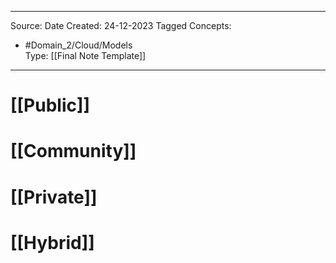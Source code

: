 - - -
Source:
Date Created:  24-12-2023
Tagged Concepts:
- #Domain_2/Cloud/Models  
Type: [[Final Note Template]]
- - - 

# [[Public]]
# [[Community]]
# [[Private]]
# [[Hybrid]]

